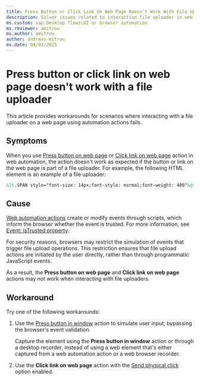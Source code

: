 ```yaml
---
title: Press Button or Click Link On Web Page Doesn't Work With File Uploader
description: Solves issues related to interaction file uploader in web automation.
ms.custom: sap:Desktop flows\UI or browser automation
ms.reviewer: amitrou
ms.author: amitrou
author: andreas-mitrou
ms.date: 04/01/2025
---
```

# Press button or click link on web page doesn't work with a file uploader

This article provides workarounds for scenarios where interacting with a file uploader on a web page using automation actions fails.

## Symptoms

When you use [Press button on web page](/power-automate/desktop-flows/actions-reference/webautomation#pressbuttonbase) or [Click link on web page](/power-automate/desktop-flows/actions-reference/webautomation#clickbase) action in web automation, the action doesn't work as expected if the button or link on the web page is part of a file uploader. For example, the following HTML element is an example of a file uploader:

```html
&lt;SPAN style="font-size: 14px;font-style: normal;font-weight: 400"&gt;&ltinput type="file" /&gt;&lt;/SPAN&gt;
```

## Cause

[Web automation actions](/power-automate/desktop-flows/actions-reference/webautomation) create or modify events through scripts, which inform the browser whether the event is trusted. For more information, see [Event: isTrusted property](https://developer.mozilla.org/en-US/docs/Web/API/Event/isTrusted).

For security reasons, browsers may restrict the simulation of events that trigger file upload operations. This restriction ensures that file upload actions are initiated by the user directly, rather than through programmatic JavaScript events.

As a result, the **Press button on web page** and **Click link on web page** actions may not work when interacting with file uploaders.

## Workaround

Try one of the following workarounds:

1. Use the [Press button in window](/power-automate/desktop-flows/actions-reference/uiautomation#pressbutton) action to simulate user input, bypassing the browser's event validation.

    Capture the element using the **Press button in window** action or through a desktop recorder, instead of using a web element that's either captured from a web automation action or a web browser recorder.

2. Use the **Click link on web page** action with the [Send physical click](/power-automate/desktop-flows/how-to/send-physical-clicks-web-element) option enabled.
